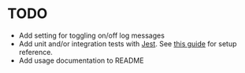 # TODO

- Add setting for toggling on/off log messages
- Add unit and/or integration tests with [Jest](https://www.npmjs.com/package/jest). See [this guide](https://itnext.io/step-by-step-building-and-publishing-an-npm-typescript-package-44fe7164964c) for setup reference.
- Add usage documentation to README
